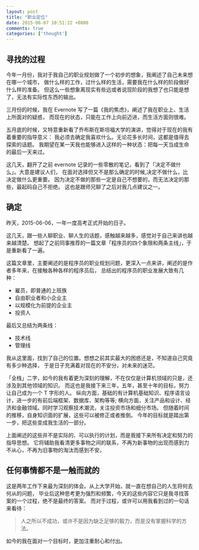 ```yaml
---
layout: post
title: "职业定位"
date: 2015-06-07 10:51:22 +0800
comments: true
categories: ['thought']
---
```


## 寻找的过程

今年一月份，我对于我自己的职业规划做了一个初步的想象，我阐述了自己未来想在哪一个城市，
做什么样的工作，过什么样的生活，需要我在什么样的阶段做好什么样的准备。
但这么一些想象离现实有些远或者说现阶段的我想了也只能是想了，无法有实际性东西的输出。

三月份的时候，我在 Evernote 写了一篇《我的焦虑》，阐述了我在职业上、生活上所面对的疑惑，
而现在的状态，只能在工作上向前迈进，而生活方面则很难。

五月底的时候，又特意重新看了乔布斯在斯坦福大学的演讲，觉得对于现在的我有着重要的指导意义：
我必须去确定我喜欢什么。无论花多长时间，这都是值得去探索的话题。
我期望在某一天我也能够进入这样的一种状态：把每一天当成生命的最后一天来过。

这几天，翻开了之前 evernote 记录的一些零散的笔记，看到了「决定不做什么」。大意是建议人们，
在面对选择但又不是那么确定的时候,决定不做什么，比决定做什么更重要。
因为决定不做的那些一定是自己不想要的，而无法决定的那些，最起码自己不拒绝。
这也是跟师兄聊了之后对我几点建议之一。

## 确定

昨天，2015-06-06，一年一度高考正式开始的日子。

这几天，跟一些人聊职业、聊人生的话题，感触越来越多，感觉对于自己来讲也越来越清楚。
想起了之前同事推荐的一篇文章「程序员的四个象限和两条主线」，于是重新看了一遍。

这篇文章里，主要阐述的是程序员的职业规划问题，更深入一点来讲，阐述的是作者多年来，在接触各种各样的程序员后，
总结出的程序员的职业发展大致有几种：

- 雇员，即普通的上班族
- 自由职业者和小企业主
- 以规模化为前提的企业主
- 投资人

最后又总结为两条线：

- 技术线
- 管理线

我从这里面，找到了自己的位置。想想之前其实最大的困惑还是，不知道自己究竟有多少种选择，
于是日子充满着对现在的不安分，对未来的迷茫。

「全栈」二字，如今的我有着更为深刻的理解，不在仅仅是计算机领域的只是，还涉及到其他领域的知识。
而这也是我接下来三年，五年，甚至十年的目标，努力让自己成为一个 T 字形的人。
纵向方面，基础的有计算机基础知识、程序语言设计，进一步的有前后端框架、数据库、架构等等;
横向方面，关注产品和设计、经济和金融领域。同时学习观察技术潮流，关注投资市场和细分市场。
但随着时间的推移，自身知识面的扩展，这些可以被修正或者推倒。
今年的目标就是踏出第一步，把这些变成我生活的一部分。

上面阐述的这些并不是实际的、可以执行的计划，而是我接下来所有决定和努力的指导思想。
它将辅助我看清更多事物之间的联系，不再为新事物的出现而感到力不从心，不再为旧事物的淘汰而感到不安。

## 任何事情都不是一触而就的

这是两年工作下来最为深刻的体会。从上大学开始，就一直在想自己的人生将何去何从的问题，
毕业后这种思考更为强烈和频繁，今天的这些内容它只是我寻找答案的一个过程，绝不是最终的答案。
而对于过程，或许可以用我看到过的一句话来看待：

> 人之所以不成功，或许不是因为缺乏足够的毅力，而是没有掌握科学的方法。

如今的我在面对一个目标时，更加注重耐心和付出。

